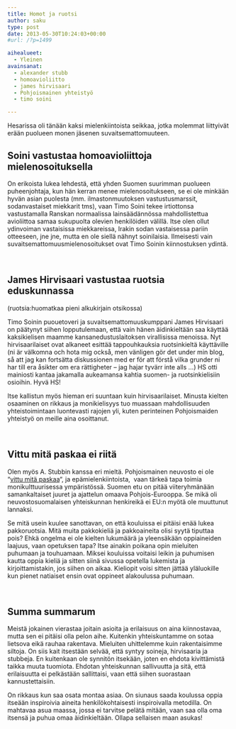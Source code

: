 ```yaml
---
title: Homot ja ruotsi
author: saku
type: post
date: 2013-05-30T10:24:03+00:00
#url: /?p=1499

aihealueet:
  - Yleinen
avainsanat:
  - alexander stubb
  - homoavioliitto
  - james hirvisaari
  - Pohjoismainen yhteistyö
  - timo soini

---
```

Hesarissa oli tänään kaksi mielenkiintoista seikkaa, jotka molemmat liittyivät erään puolueen monen jäsenen suvaitsemattomuuteen.

## Soini vastustaa homoavioliittoja mielenosoituksella

On erikoista lukea lehdestä, että yhden Suomen suurimman puolueen puheenjohtaja, kun hän kerran menee mielenosoitukseen, se ei ole minkään hyvän asian puolesta (mm. ilmastonmuutoksen vastustusmarssit, sodanvastaiset miekkarit tms), vaan Timo Soini tekee irtiottonsa vastustamalla Ranskan normaalissa lainsäädännössa mahdollistettua avioliittoa samaa sukupuolta olevien henkilöiden välillä. Itse olen ollut ydinvoiman vastaisissa miekkareissa, Irakin sodan vastaisessa pariin otteeseen, jne jne, mutta en ole siellä nähnyt soinilaisia. Ilmeisesti vain suvaitsemattomuusmielenosoitukset ovat Timo Soinin kiinnostuksen ydintä.

&nbsp;

## James Hirvisaari vastustaa ruotsia eduskunnassa

(ruotsia:huomatkaa pieni alkukirjain otsikossa)

Timo Soinin puouetoveri ja suvaitsemattomuuskumppani James Hirvisaari on päätynyt siihen lopputulemaan, että vain hänen äidinkieltään saa käyttää kaksikielisen maamme kansanedustuslaitoksen virallisissa menoissa. Nyt hirvisaarilaiset ovat alkaneet esittää tappouhkauksia ruotsinkieltä käyttäville (ni är välkomna och hota mig också, men vänligen gör det under min blog, så att jag kan fortsätta diskussionen med er för att förstå vilka grunder ni har till era åsikter om era rättigheter – jag hajar tyvärr inte alls &#8230;) HS otti mainiosti kantaa jakamalla aukeamansa kahtia suomen- ja ruotsinkielisiin osioihin. Hyvä HS!

Itse kallistun myös hieman eri suuntaan kuin hirvisaarilaiset. Minusta kielten osaaminen on rikkaus ja monikielisyys tuo muassaan mahdollisuuden yhteistoimintaan luontevasti rajojen yli, kuten perinteinen Pohjoismaiden yhteistyö on meille aina osoittanut.

&nbsp;

## Vittu mitä paskaa ei riitä

Olen myös A. Stubbin kanssa eri mieltä. Pohjoismainen neuvosto ei ole &#8220;<a title="Alexander Stubb ja Pohjoismaiden neuvosto" href="http://www.iltasanomat.fi/kotimaa/art-1288426301482.html" target="_blank" rel="nofollow">vittu mitä paskaa</a>&#8220;, ja epämielenkiintoista,  vaan tärkeä tapa toimia monikulttuurisessa ympäristössä. Suomen etu on pitää viiteryhmänään samankaltaiset juuret ja ajattelun omaava Pohjois-Eurooppa. Se mikä oli neuvostosuomalaisen yhteiskunnan henkireikä ei EU:n myötä ole muuttunut lannaksi.

Se mitä usein kuulee sanottavan, on että kouluissa ei pitäisi enää lukea pakkoruotsia. Mitä muita pakkokieliä ja pakkoaineita olisi syytä tiputtaa pois? Ehkä ongelma ei ole kielten lukumäärä ja yleensäkään oppiaineiden laajuus, vaan opetuksen tapa? Itse ainakin poikana opin mieluiten puhumaan ja touhuamaan. Miksei kouluissa voitaisi leikin ja puhumisen kautta oppia kieliä ja sitten siinä sivussa opetella lukemista ja kirjoittamistakin, jos siihen on aikaa. Kieliopit voisi sitten jättää yläluokille kun pienet natiaiset ensin ovat oppineet alakoulussa puhumaan.

&nbsp;

## Summa summarum

Meistä jokainen vierastaa joitain asioita ja erilaisuus on aina kiinnostavaa, mutta sen ei pitäisi olla pelon aihe. Kuitenkin yhteiskuntamme on sotaa lietsova eikä rauhaa rakentava. Mieluiten uhittelemme kuin rakentaisimme siltoja. On siis kait itsestään selvää, että syntyy soineja, hirvisaaria ja stubbeja. En kuitenkaan ole synnitön itsekään, joten en ehdota kivittämistä taikka muuta tuomiota. Ehdotan yhteiskunnan sallivuutta ja sitä, että erilaisuutta ei pelkästään sallittaisi, vaan että siihen suorastaan kannustettaisiin.

On rikkaus kun saa osata montaa asiaa. On siunaus saada koulussa oppia itseään inspiroivia aineita henkilökohtaisesti inspiroivalla metodilla. On mahtavaa asua maassa, jossa ei tarvitse pelätä mitään, vaan saa olla oma itsensä ja puhua omaa äidinkieltään. Ollapa sellaisen maan asukas!